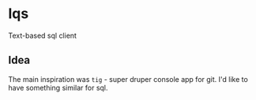 # lqs
Text-based sql client

## Idea
The main inspiration was `tig` - super druper console app for git. I'd like to have something similar for sql.

